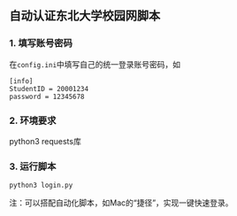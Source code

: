 ## 自动认证东北大学校园网脚本
### 1. 填写账号密码
在`config.ini`中填写自己的统一登录账号密码，如
``` 
[info]
StudentID = 20001234
password = 12345678 
```

### 2. 环境要求
python3
requests库

### 3. 运行脚本
```
python3 login.py
```

注：可以搭配自动化脚本，如Mac的“捷径”，实现一键快速登录。
